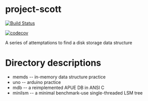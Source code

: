 # project-scott

[![Build Status](https://api.travis-ci.org/ICEYSELF/project-scott.svg?branch=master)](https://travis-ci.org/ICEYSELF/project-scott)

[![codecov](https://codecov.io/gh/ICEYSELF/project-scott/branch/master/graph/badge.svg)](https://codecov.io/gh/ICEYSELF/project-scott)


A series of attemptations to find a disk storage data structure

# Directory descriptions
* memds -- in-memory data structure practice
* uno -- arduino practice
* mdb -- a reimplemented APUE DB in ANSI C
* minilsm -- a minimal benchmark-use single-threaded LSM tree
